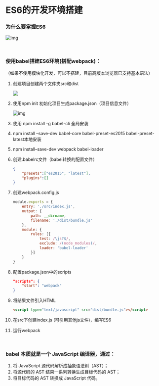 # ES6的开发环境搭建

### 为什么要掌握ES6

![img](https://www.w3cschool.cn/attachments/image/20181128/1543398537256559.png)

<br/>

### 使用babel搭建ES6环境(搭配webpack)：

（如果不使用模块化开发，可以不搭建，目前高版本浏览器已支持基本语法）

1. 创建项目创建两个文件夹src和dist

   ![](https://www.w3cschool.cn/attachments/image/20181128/1543398780803143.png)

2. 使用npm init 初始化项目生成package.json（项目信息文件）

   ![img](https://www.w3cschool.cn/attachments/image/20181128/1543398806190619.jpg)

3. 使用 npm install -g babel-cli 全局安装

4. npm install –save-dev babel-core babel-preset-es2015 babel-preset-latest本地安装

5. npm install–save-dev webpack babel-loader

6. 创建.babelrc文件（babel转换的配置文件）

   ```json
   {    
       "presets":["es2015", "latest"],    
       "plugins":[]
   }
   ```

7. 创建webpack.config.js

   ```javascript
   module.exports = {
       entry: './src/index.js',
       output: {
           path: __dirname,
           filename: './dist/bundle.js'
       },
       module: {
           rules: [{
               test: /\js?$/,
               exclude: /(node_modules)/,
               loader: 'babel-loader'
           }]
       }
   }
   ```

8. 配置package.json中的scripts

   ```json
   "scripts": {
       "start": "webpack"
   }
   ```

9. 将结果文件引入HTML

   ```html
   <script type="text/javascript" src="dist/bundle.js"></script>
   ```

10. 在src下创建index.js (可引用其他js文件)，编写ES6

11. 运行webpack



<br/>

### **babel 本质就是一个 JavaScript 编译器**，通过：

1. 将 JavaScript 源代码解析成抽象语法树（AST）；
2. 将源代码的 AST 结果一系列转换生成目标代码的 AST；
3. 将目标代码的 AST 转换成 JavaScript 代码。